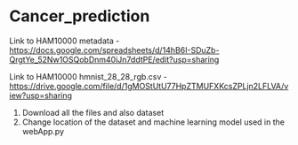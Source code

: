 # Cancer_prediction

Link to HAM10000 metadata - https://docs.google.com/spreadsheets/d/14hB6I-SDuZb-QrgtYe_52Nw1OSQobDnm40iJn7ddtPE/edit?usp=sharing

Link to HAM10000 hmnist_28_28_rgb.csv - https://drive.google.com/file/d/1gMOStUtU77HpZTMUFXKcsZPLjn2LFLVA/view?usp=sharing

1. Download all the files and also dataset
2. Change location of the dataset and machine learning model used in the webApp.py


